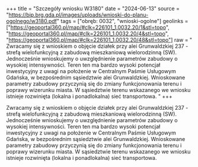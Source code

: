 +++
title = "Szczegóły wniosku W3180"
date = "2024-06-13"
source = "https://bip.brg.gda.pl/images/uploads/wnioski-do-planu-ogolnego/w3180.pdf"
tags = ["obręb: 0032", "wnioski-ogolne"]
geolinks = ["https://geoportal360.pl/map/#clk=226101_1.0032.20/1&stl=topo", "https://geoportal360.pl/map/#clk=226101_1.0032.20/4&stl=topo", "https://geoportal360.pl/map/#clk=226101_1.0032.20/48&stl=topo"]
raw = " Zwracamy się z wnioskiem o objęcie działek przy alei Grunwaldzkiej 237 - strefą wielofunkcyjną z zabudową mieszkaniową wielorodzinną (SW). Jednocześnie wnioskujemy o uwzględnienie parametrów zabudowy  o wysokiej intensywności. Teren ten ma bardzo wysoki potencjał inwestycyjny z uwagi na położenie w Centralnym Paśmie Usługowym Gdańska, w bezpośrednim sąsiedztwie alei Grunwaldzkiej. Wnioskowane parametry zabudowy przyczynią się do zmiany funkcjonowania terenu i poprawy wizerunku miasta. W sąsiedztwie terenu wskazanego we wniosku istnieje rozwinięta (lokalna i ponadlokalna) sieć transportowa. "
+++

 Zwracamy się z wnioskiem o objęcie działek przy alei Grunwaldzkiej 237 - strefą wielofunkcyjną z zabudową
mieszkaniową wielorodzinną (SW). Jednocześnie wnioskujemy o uwzględnienie parametrów zabudowy
 o wysokiej intensywności. Teren ten ma bardzo wysoki potencjał inwestycyjny z uwagi na położenie
w Centralnym Paśmie Usługowym Gdańska, w bezpośrednim sąsiedztwie alei Grunwaldzkiej. Wnioskowane
parametry zabudowy przyczynią się do zmiany funkcjonowania terenu i poprawy wizerunku miasta.
W sąsiedztwie terenu wskazanego we wniosku istnieje rozwinięta (lokalna i ponadlokalna) sieć transportowa.



